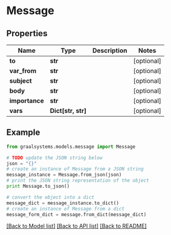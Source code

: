 # Message


## Properties

Name | Type | Description | Notes
------------ | ------------- | ------------- | -------------
**to** | **str** |  | [optional] 
**var_from** | **str** |  | [optional] 
**subject** | **str** |  | [optional] 
**body** | **str** |  | [optional] 
**importance** | **str** |  | [optional] 
**vars** | **Dict[str, str]** |  | [optional] 

## Example

```python
from graalsystems.models.message import Message

# TODO update the JSON string below
json = "{}"
# create an instance of Message from a JSON string
message_instance = Message.from_json(json)
# print the JSON string representation of the object
print Message.to_json()

# convert the object into a dict
message_dict = message_instance.to_dict()
# create an instance of Message from a dict
message_form_dict = message.from_dict(message_dict)
```
[[Back to Model list]](../README.md#documentation-for-models) [[Back to API list]](../README.md#documentation-for-api-endpoints) [[Back to README]](../README.md)


